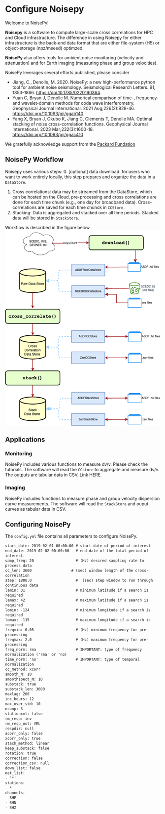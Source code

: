 # Configure Noisepy

Welcome to NoisePy!

**Noisepy** is a software to compute large-scale cross correlations for HPC and Cloud infrastructure. The difference in using Noisepy for either infrastructure is the back-end data format that are either file-system (H5) or object-storage (npz/mseed) optimzed.

 **NoisePy** also offers tools for ambient noise monitoring (velocity and attenuation) and for Earth imaging (measuring phase and group velocities).

 NoisePy leverages several efforts published, please consider

* Jiang, C., Denolle, M. 2020. NoisePy: a new high-performance python tool for ambient noise seismology. Seismological Research Letters. 91, 1853-1866. https://doi.10.1785/0220190364.
* Yuan C, Bryan J, Denolle M. Numerical comparison of time-, frequency-and wavelet-domain methods for coda wave interferometry. Geophysical Journal International. 2021 Aug;226(2):828-46.  https://doi.org/10.1093/gji/ggab140
* Yang X, Bryan J, Okubo K, Jiang C, Clements T, Denolle MA. Optimal stacking of noise cross-correlation functions. Geophysical Journal International. 2023 Mar;232(3):1600-18. https://doi.org/10.1093/gji/ggac410


We gratefully acknowledge support from the [Packard Fundation](https://www.packard.org)


## NoisePy Workflow

Noisepy uses various steps:
0. [optional] data download: for users who want to work entirely locally, this step prepares and organize the data in a ``DataStore``.
1. Cross correlations: data may be streamed from the DataStore, which can be hosted on the Cloud, pre-processing and cross correlations are done for each time chunk (e.g., one day for broadband data). Cross-correlations are saved for each time chunck in ``CCStore``.
2. Stacking: Data is aggregated and stacked over all time periods. Stacked data will be stored in ``StackStore``.

Workflow is described in the figure below.
<img src="../docs_old/figures/data_flow.png">

## Applications
### Monitoring
NoisePy includes various functions to measure dv/v. Please check the tutorials. The software will read the ``CCstore`` to aggregate and measure dv/v. The outputs are tabular data in CSV.
Link HERE.
### Imaging
NoisePy includes functions to measure phase and group velocity dispersion curve measurements. The software will read the ``StackStore`` and ouput curves as tabular data in CSV.

## Configuring NoisePy

The ``config.yml`` file contains all parameters to configure NoisePy.

```
start_date: 2019-02-01 00:00:00 # start date of period of interest
end_date: 2019-02-02 00:00:00   # end date of the total period of interest.
samp_freq: 20                   # (Hz) desired sampling rate to process data
cc_len: 3600                  # (sec) window length of the cross-correlation
step: 1800.0                    #  (sec) step window to run through continuous data
lamin: 31                       # minimum latitude if a search is required
lamax: 42                       # maximum latitude if a search is required
lomin: -124                     # minimum longitude if a search is required
lomax: -115                     # maximum longitude if a search is required
freqmin: 0.05                   # (Hz) minimum frequency for pre-processing
freqmax: 2.0                    # (Hz) maximum frequency for pre-processing
freq_norm: rma                  # IMPORTANT: type of frequency normalization ('rma' or 'no)
time_norm: 'no'                 # IMPORTANT: type of temporal normalization
cc_method: xcorr
smooth_N: 10
smoothspect_N: 10
substack: true
substack_len: 3600
maxlag: 200
inc_hours: 12
max_over_std: 10
ncomp: 3
stationxml: false
rm_resp: inv
rm_resp_out: VEL
respdir: null
acorr_only: false
xcorr_only: true
stack_method: linear
keep_substack: false
rotation: true
correction: false
correction_csv: null
down_list: false
net_list:
- '*'
stations:
- *
channels:
- BHE
- BHN
- BHZ
```
